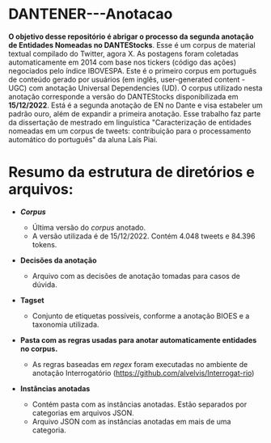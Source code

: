 # DANTENER---Anotacao
**O objetivo desse repositório é abrigar o processo da segunda anotação de Entidades Nomeadas no DANTEStocks**.
Esse é um corpus de material textual compilado do Twitter, agora X. As postagens foram coletadas automaticamente em 2014 com base nos tickers (código das ações) negociados pelo índice IBOVESPA. Este é o primeiro corpus em português de conteúdo gerado por usuários (em inglês, user-generated content - UGC) com anotação Universal Dependencies (UD). O corpus utilizado nesta anotação corresponde a versão do DANTEStocks disponibilizada em **15/12/2022**. Está é a segunda anotação de EN no Dante e visa estabeler um padrão ouro, além de expandir a primeira anotação. Esse trabalho faz parte da dissertação de mestrado em linguística "Caracterização de entidades nomeadas em um corpus de tweets: contribuição para o processamento automático do português" da aluna Laís Piai. 

# Resumo da estrutura de diretórios e arquivos:
* **_Corpus_**
  * Última versão do _corpus_ anotado.
  * A versão utilizada é de 15/12/2022. Contém 4.048 tweets e 84.396 tokens.
    
* **Decisões da anotação**
  * Arquivo com as decisões de anotação tomadas para casos de dúvida.

* **Tagset**
  * Conjunto de etiquetas possíveis, conforme a anotação BIOES e a taxonomia utilizada.

* **Pasta com as regras usadas para anotar automaticamente entidades no corpus.**
  * As regras baseadas em _regex_ foram executadas no ambiente de anotação Interrogatório (https://github.com/alvelvis/Interrogat-rio)
* **Instâncias anotadas**
  * Contém pasta com as instâncias anotadas. Estão separados por categorias em arquivos JSON.
  * Arquivo JSON com as instâncias anotadas em mais de uma categoria.
  


